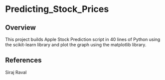 # Predicting_Stock_Prices

## Overview

This project builds Apple Stock Prediction script in 40 lines of Python using the scikit-learn library and plot the graph using the matplotlib library.

## References

Siraj Raval
